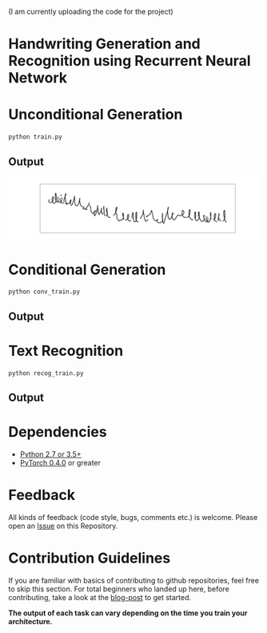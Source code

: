 (I am currently uploading the code for the project)

# Handwriting Generation and Recognition using Recurrent Neural Network

# Unconditional Generation

```
python train.py 

```
## Output
![](https://github.com/akshitac8/Handwriting_Generation/blob/master/Output/Figure_1.png)

# Conditional Generation

```
python conv_train.py

```
## Output

# Text Recognition

```
python recog_train.py

```
## Output

# Dependencies

* [Python 2.7 or 3.5+](https://www.continuum.io/downloads)
* [PyTorch 0.4.0](http://pytorch.org/) or greater

# Feedback

All kinds of feedback (code style, bugs, comments etc.) is welcome. Please open an [Issue](https://github.com/akshitac8/Handwriting_Generation/issues) on this Repository.

# Contribution Guidelines

If you are familiar with basics of contributing to github repositories, feel free to skip this section. For total beginners who landed up here, before contributing, take a look at the [blog-post](https://channelcs.github.io/best-practices-in-a-collaborative-environment.html) to get started.


**The output of each task can vary depending on the time you train your architecture.**
